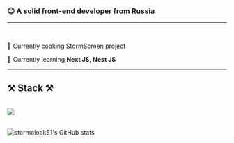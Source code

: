 <h3 align="left">😊 A solid front-end developer from Russia</h3>
<hr>
<br/>

<div align="left">
 
 🔭 Currently cooking [StormScreen](https://github.com/stormcloak51/StormScreen) project
 
 🌱 Currently learning **Next JS, Nest JS**


 </div>

 <hr/>
 
<h2 align="left">⚒️ Stack ⚒️</h2>
<br/>
<div align="left">
    <img src="https://skillicons.dev/icons?i=html,sass,react,typescript,redux,figma,tailwind,git,npm" />
</div>

<br/>

![stormcloak51's GitHub stats](https://github-readme-stats.vercel.app/api?username=stormcloak51&show_icons=true&theme=radical)

